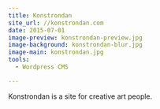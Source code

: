 ```yaml
---
title: Konstrondan
site_url: //konstrondan.com
date: 2015-07-01
image-preview: konstrondan-preview.jpg
image-background: konstrondan-blur.jpg
image-main: konstrondan.jpg
tools:
  - Wordpress CMS

---
```


Konstrondan is a site for creative art people.

